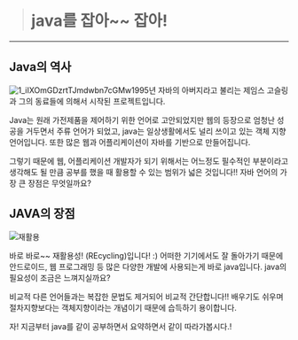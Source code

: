> # java를 잡아~~ 잡아!
>

---

## Java의 역사

![1_iIXOmGDzrtTJmdwbn7cGMw](C:\git\jaehyunnam7430.github.io\assets\images\1_iIXOmGDzrtTJmdwbn7cGMw.png)1995년 자바의 아버지라고 불리는 제임스 고슬링과 그의 동료들에 의해서 시작된 프로젝트입니다. 

 Java는 원래 가전제품을 제어하기 위한 언어로 고안되었지만 웹의 등장으로 엄청난 성공을 거두면서 주류 언어가 되었고, java는 일상생활에서도 널리 쓰이고 있는 객체 지향 언어입니다. 또한 많은 웹과 어플리케이션이 자바를 기반으로 만들어집니다.

그렇기 때문에 웹, 어플리케이션 개발자가 되기 위해서는 어느정도 필수적인 부분이라고 생각해도 될 만큼 공부를 했을 때 활용할 수 있는 범위가 넓은 것입니다!! 자바 언어의 가장 큰 장점은 무엇일까요? 

## JAVA의 장점

![재활용](C:\git\jaehyunnam7430.github.io\assets\images\재활용.jpg)

바로 바로~~ 재활용성! (REcycling)입니다! :) 어떠한 기기에서도 잘 돌아가기 때문에 안드로이드, 웹 프로그래밍 등 많은 다양한 개발에 사용되는게 바로 java입니다. java의 필요성이 조금은 느껴지실까요? 

비교적 다른 언어들과는 복잡한 문법도 제거되어 비교적 간단합니다!! 배우기도 쉬우며 절차지향보다는 객체지향이라는 개념이기 때문에 습득하기 용이합니다. 

자! 지금부터 java를 같이 공부하면서 요약하면서 같이 따라가봅시다.!

